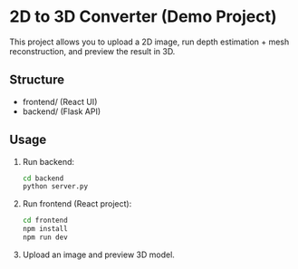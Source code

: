 # 2D to 3D Converter (Demo Project)

This project allows you to upload a 2D image, run depth estimation + mesh reconstruction, and preview the result in 3D.

## Structure
- frontend/ (React UI)
- backend/ (Flask API)

## Usage
1. Run backend:
   ```bash
   cd backend
   python server.py
   ```

2. Run frontend (React project):
   ```bash
   cd frontend
   npm install
   npm run dev
   ```

3. Upload an image and preview 3D model.
